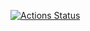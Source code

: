 
[![Actions Status](https://github.com/ognidhro21/ognidhro21.github.io/workflows/Gatsby%20Publish/badge.svg)](https://github.com/ognidhro21/ognidhro21.github.io/actions)